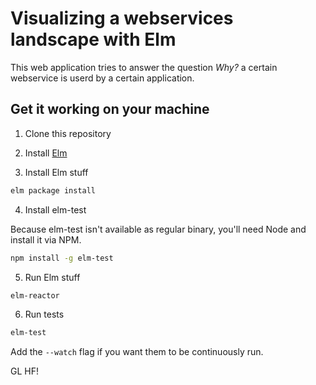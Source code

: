 # Visualizing a webservices landscape with Elm
This web application tries to answer the question _Why?_ a certain webservice is userd by a certain application.

## Get it working on your machine
1. Clone this repository

2. Install [Elm](http://elm-lang.org)

3. Install Elm stuff

```bash
elm package install
```

4. Install elm-test

Because elm-test isn't available as regular binary, you'll need Node and install it via NPM.
```bash
npm install -g elm-test
```

5. Run Elm stuff

```bash
elm-reactor
```

6. Run tests

```bash
elm-test
```
Add the `--watch` flag if you want them to be continuously run.

GL HF!
